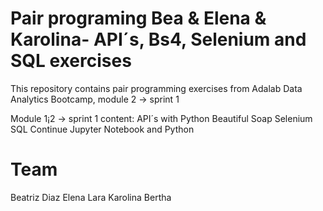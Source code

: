 # Pair programing Bea & Elena & Karolina- API´s, Bs4, Selenium and SQL exercises

This repository contains pair programming exercises from Adalab Data Analytics Bootcamp, module 2 -> sprint 1

Module 1¡2 -> sprint 1 content:
API´s with Python
Beautiful Soap
Selenium
SQL 
Continue Jupyter Notebook and Python

# Team
Beatriz Diaz
Elena Lara
Karolina Bertha
